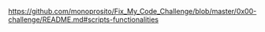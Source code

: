 https://github.com/monoprosito/Fix_My_Code_Challenge/blob/master/0x00-challenge/README.md#scripts-functionalities
